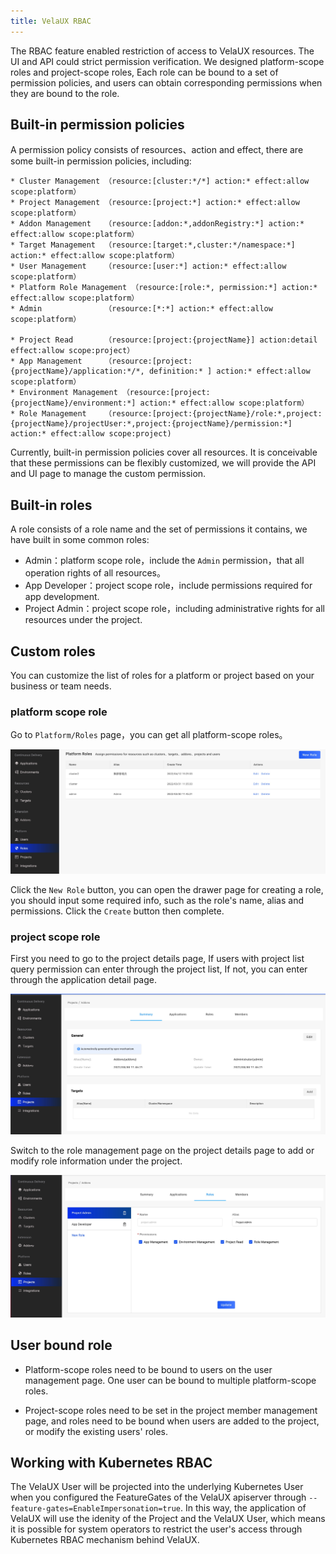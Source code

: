 ```yaml
---
title: VelaUX RBAC
---
```


The RBAC feature enabled restriction of access to VelaUX resources. The UI and API could strict permission verification. We designed platform-scope roles and project-scope roles, Each role can be bound to a set of permission policies, and users can obtain corresponding permissions when they are bound to the role.

## Built-in permission policies

A permission policy consists of resources、action and effect, there are some built-in permission policies, including:

```
* Cluster Management （resource:[cluster:*/*] action:* effect:allow scope:platform）
* Project Management （resource:[project:*] action:* effect:allow scope:platform）
* Addon Management   （resource:[addon:*,addonRegistry:*] action:* effect:allow scope:platform）
* Target Management  （resource:[target:*,cluster:*/namespace:*] action:* effect:allow scope:platform）
* User Management    （resource:[user:*] action:* effect:allow scope:platform）
* Platform Role Management （resource:[role:*, permission:*] action:* effect:allow scope:platform）
* Admin              （resource:[*:*] action:* effect:allow scope:platform）

* Project Read       （resource:[project:{projectName}] action:detail effect:allow scope:project）
* App Management     （resource:[project:{projectName}/application:*/*, definition:* ] action:* effect:allow scope:platform）
* Environment Management （resource:[project:{projectName}/environment:*] action:* effect:allow scope:platform）
* Role Management    （resource:[project:{projectName}/role:*,project:{projectName}/projectUser:*,project:{projectName}/permission:*] action:* effect:allow scope:project)
```

Currently, built-in permission policies cover all resources. It is conceivable that these permissions can be flexibly customized, we will provide the API and UI page to manage the custom permission.

## Built-in roles

A role consists of a role name and the set of permissions it contains, we have built in some common roles:

* Admin：platform scope role，include the `Admin` permission，that all operation rights of all resources。
* App Developer：project scope role，include permissions required for app development.
* Project Admin：project scope role，including administrative rights for all resources under the project.

## Custom roles

You can customize the list of roles for a platform or project based on your business or team needs.

### platform scope role

Go to `Platform/Roles` page，you can get all platform-scope roles。

![role list](../../../../../docs/resources/kubevela-net/images/1.3/role-dashboard.jpg)

Click the `New Role` button, you can open the drawer page for creating a role, you should input some required info, such as the role's name, alias and permissions. Click the `Create` button then complete.

### project scope role

First you need to go to the project details page, If users with project list query permission can enter through the project list, If not, you can enter through the application detail page.

![role list](../../../../../docs/resources/kubevela-net/images/1.3/project-dashboard.jpg)

Switch to the role management page on the project details page to add or modify role information under the project.

![role list](../../../../../docs/resources/kubevela-net/images/1.3/project-role.jpg)

## User bound role

* Platform-scope roles need to be bound to users on the user management page. One user can be bound to multiple platform-scope roles.

* Project-scope roles need to be set in the project member management page, and roles need to be bound when users are added to the project, or modify the existing users' roles.


## Working with Kubernetes RBAC

The VelaUX User will be projected into the underlying Kubernetes User when you configured the FeatureGates of the VelaUX apiserver through `--feature-gates=EnableImpersonation=true`. In this way, the application of VelaUX will use the idenity of the Project and the VelaUX User, which means it is possible for system operators to restrict the user's access through Kubernetes RBAC mechanism behind VelaUX.